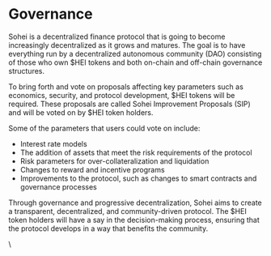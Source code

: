 # Governance

Sohei is a decentralized finance protocol that is going to become increasingly decentralized as it grows and matures. The goal is to have everything run by a decentralized autonomous community (DAO) consisting of those who own $HEI tokens and both on-chain and off-chain governance structures.

To bring forth and vote on proposals affecting key parameters such as economics, security, and protocol development, $HEI tokens will be required. These proposals are called Sohei Improvement Proposals (SIP) and will be voted on by $HEI token holders.

Some of the parameters that users could vote on include:

* Interest rate models
* The addition of assets that meet the risk requirements of the protocol
* Risk parameters for over-collateralization and liquidation
* Changes to reward and incentive programs
* Improvements to the protocol, such as changes to smart contracts and governance processes

Through governance and progressive decentralization, Sohei aims to create a transparent, decentralized, and community-driven protocol. The $HEI token holders will have a say in the decision-making process, ensuring that the protocol develops in a way that benefits the community.

\
